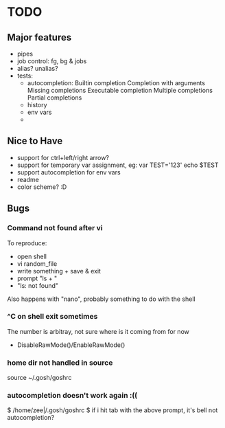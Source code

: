 # TODO

## Major features

- pipes
- job control: fg, bg & jobs
- alias? unalias?
- tests:
   - autocompletion:
      Builtin completion
      Completion with arguments
      Missing completions
      Executable completion
      Multiple completions
      Partial completions
   - history
   - env vars
   - 

## Nice to Have

- support for ctrl+left/right arrow?
- support for temporary var assignment, eg: var TEST='123' echo $TEST
- support autocompletion for env vars
- readme
- color scheme? :D

## Bugs

### Command not found after vi

To reproduce:
   - open shell
   - vi random_file
   - write something + save & exit
   - prompt "ls + <ENTER>"
   - "ls: not found"

Also happens with "nano", probably something to do with the shell

### ^C on shell exit sometimes

The number is arbitray, not sure where is it coming from for now
- DisableRawMode()/EnableRawMode()

### home dir not handled in source
 source ~/.gosh/goshrc

### autocompletion doesn't work again :((

$ /home/zee|/.gosh/goshrc
$ if i hit tab with the above prompt, it's bell not autocompletion?